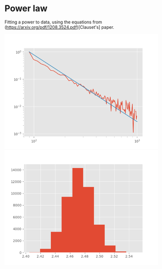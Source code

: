 # Power law

Fitting a power to data, using the equations from (https://arxiv.org/pdf/1208.3524.pdf)[Clauset's] paper.

![fit](fit.png)
![hist](alpha_hist.png)
